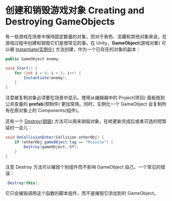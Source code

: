 # 创建和销毁游戏对象 Creating and Destroying GameObjects

有一些游戏在场景中保持固定数量的对象，但对于角色、宝藏和其他对象来说，在游戏过程中创建和销毁它们是很常见的事。在 Unity，**GameObject**(游戏对象) 可以被 [Instantiate(实例化)](https://docs.unity3d.com/ScriptReference/Object.Instantiate.html) 方法创建，作为一个已存在的对象的副本：

```cs
public GameObject enemy;

void Start() {
    for (int i = 0; i < 5; i++) {
        Instantiate(enemy);
    }
}
```

注意被复制对象必须要在场景中显示。使用从编辑器中的 Project(项目) 面板拖到公共变量的 **prefab**(预制件) 更加常用。同时，实例化一个 GameObject 会复制所有在原对象上的 Components(组件)。

还有一个 [Destroy(销毁)](https://docs.unity3d.com/ScriptReference/Object.Destroy.html) 方法可以用来销毁对象，在帧更新完成后或者可选的短暂延时一会儿：

```cs
void OnCollisionEnter(Collision otherObj) {
    if (otherObj.gameObject.tag == "Missile") {
        Destroy(gameObject,.5f);
    }
}
```

注意 Destroy 方法可以摧毁个别组件而不影响 GameObject 自己。一个常见的错误：

```cs
 Destroy(this);
```

它只会摧毁调用这个函数的脚本组件，而不是摧毁它添加到的 GameObject。